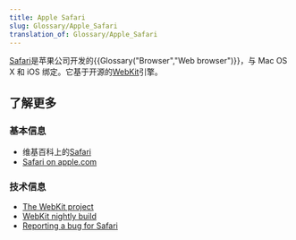 ```yaml
---
title: Apple Safari
slug: Glossary/Apple_Safari
translation_of: Glossary/Apple_Safari
---
```

[Safari](https://www.apple.com/safari/)是苹果公司开发的{{Glossary("Browser","Web browser")}}，与 Mac OS X 和 iOS 绑定。它基于开源的[WebKit](https://www.webkit.org/)引擎。

## 了解更多

### 基本信息

- 维基百科上的[Safari](https://zh.wikipedia.org/wiki/Safari_(web_browser))
- [Safari on apple.com](https://www.apple.com/safari/)

### 技术信息

- [The WebKit project](https://www.webkit.org/)
- [WebKit nightly build](https://nightly.webkit.org/)
- [Reporting a bug for Safari](https://bugs.webkit.org/)
